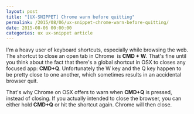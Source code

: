 ```yaml
---
layout: post
title: "[UX-SNIPPET] Chrome warn before quitting"
permalink: /2015/08/06/ux-snippet-chrome-warn-before-quitting/
date: 2015-08-06 00:00:00
categories: ux ux-snippet article
---
```


I'm a heavy user of keyboard shortcuts, especially while browsing the web. The shortcut to close an open tab in Chrome  is **CMD + W**. That's fine until you think about the fact that there's a global shortcut in OSX to closes any focused app: **CMD+Q**. Unfortunately the W key and the Q key happen to be pretty close to one another, which sometimes results in an accidental browser quit.

That's why Chrome on OSX offers to warn when **CMD+Q** is pressed, instead of closing. If you actually intended to close the browser, you can either hold **CMD+Q** or hit the shortcut again. Chrome will then close.
<amp-img
  src="https://image.jimcdn.com/app/cms/image/transf/none/path/se42d1516dcb4082b/image/i19974188c2b20e6a/version/1438890201/image.jpg"
  width="934"
  height="1024"
  layout="responsive">
</amp-img>
